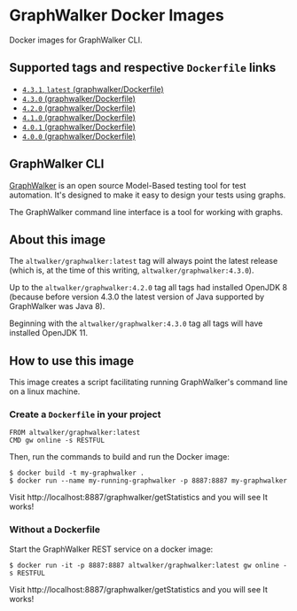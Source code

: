 # GraphWalker Docker Images

Docker images for GraphWalker CLI.

## Supported tags and respective `Dockerfile` links

* [`4.3.1`, `latest` (graphwalker/Dockerfile)](https://gitlab.com/altom/altwalker/docker-images/blob/master/graphwalker/Dockerfile)
* [`4.3.0` (graphwalker/Dockerfile)](https://gitlab.com/altom/altwalker/docker-images/blob/master/graphwalker/Dockerfile)
* [`4.2.0` (graphwalker/Dockerfile)](https://gitlab.com/altom/altwalker/docker-images/blob/master/graphwalker/Dockerfile)
* [`4.1.0` (graphwalker/Dockerfile)](https://gitlab.com/altom/altwalker/docker-images/blob/master/graphwalker/Dockerfile)
* [`4.0.1` (graphwalker/Dockerfile)](https://gitlab.com/altom/altwalker/docker-images/blob/master/graphwalker/Dockerfile)
* [`4.0.0` (graphwalker/Dockerfile)](https://gitlab.com/altom/altwalker/docker-images/blob/master/graphwalker/Dockerfile)

## GraphWalker CLI

[GraphWalker](http://graphwalker.github.io/) is an open source Model-Based testing tool for test automation. It's designed to make it easy to design your tests using graphs.

The GraphWalker command line interface is a tool for working with graphs.

## About this image

The `altwalker/graphwalker:latest` tag will always point the latest release (which is, at the time of this writing, `altwalker/graphwalker:4.3.0`).

Up to the `altwalker/graphwalker:4.2.0` tag all tags had installed OpenJDK 8 (because before version 4.3.0 the latest version of Java supported by GraphWalker was Java 8).

Beginning with the `altwalker/graphwalker:4.3.0` tag all tags will have installed OpenJDK 11.

## How to use this image

This image creates a script facilitating running GraphWalker's command line on a linux machine.

### Create a `Dockerfile` in your project

```
FROM altwalker/graphwalker:latest
CMD gw online -s RESTFUL
```

Then, run the commands to build and run the Docker image:

```
$ docker build -t my-graphwalker .
$ docker run --name my-running-graphwalker -p 8887:8887 my-graphwalker
```

Visit http://localhost:8887/graphwalker/getStatistics and you will see It works!

### Without a Dockerfile

Start the GraphWalker REST service on a docker image:

```
$ docker run -it -p 8887:8887 altwalker/graphwalker:latest gw online -s RESTFUL
```

Visit http://localhost:8887/graphwalker/getStatistics and you will see It works!
